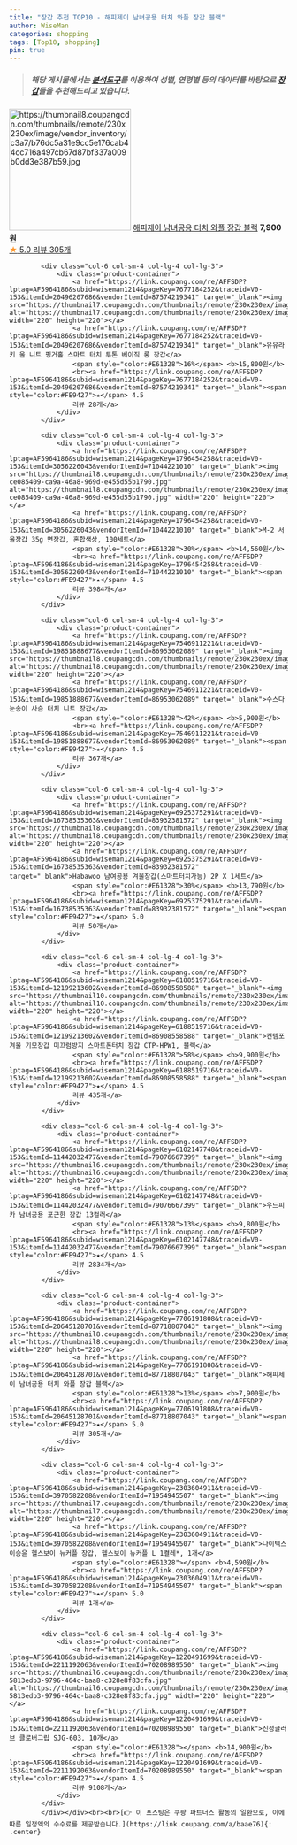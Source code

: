 ```yaml
---
title: "장갑 추천 TOP10 - 해피제이 남녀공용 터치 와플 장갑 블랙"
author: WiseMan
categories: shopping
tags: [Top10, shopping]
pin: true
---
```


> ##### 해당 게시물에서는 [**분석도구**](https://itemscout.io/)를 이용하여 **성별**, **연령별** 등의 데이터를 바탕으로 [**장갑**](https://link.coupang.com/a/baae76)들을 추천해드리고 있습니다.
<div class="container"><div class="row">
            <div class="col-6 col-sm-4 col-lg-4 col-lg-3">
                <div class="product-container">
                    <a href="https://link.coupang.com/re/AFFSDP?lptag=AF5964186&subid=wiseman1214&pageKey=7706191808&traceid=V0-153&itemId=20645128701&vendorItemId=87718807043" target="_blank"><img src="https://thumbnail8.coupangcdn.com/thumbnails/remote/230x230ex/image/vendor_inventory/c3a7/b76dc5a31e9cc5e176cab44cc716a497cb67d87bf337a009b0dd3e387b59.jpg" alt="https://thumbnail8.coupangcdn.com/thumbnails/remote/230x230ex/image/vendor_inventory/c3a7/b76dc5a31e9cc5e176cab44cc716a497cb67d87bf337a009b0dd3e387b59.jpg" width="220" height="220"></a>
                    <a href="https://link.coupang.com/re/AFFSDP?lptag=AF5964186&subid=wiseman1214&pageKey=7706191808&traceid=V0-153&itemId=20645128701&vendorItemId=87718807043" target="_blank">해피제이 남녀공용 터치 와플 장갑 블랙</a>
                    <span style="color:#E61328"></span> <b>7,900원</b>
                    <br><a href="https://link.coupang.com/re/AFFSDP?lptag=AF5964186&subid=wiseman1214&pageKey=7706191808&traceid=V0-153&itemId=20645128701&vendorItemId=87718807043" target="_blank"><span style="color:#FE9427">★</span> 5.0
                    리뷰 305개</a>
                </div>
            </div>
            
            <div class="col-6 col-sm-4 col-lg-4 col-lg-3">
                <div class="product-container">
                    <a href="https://link.coupang.com/re/AFFSDP?lptag=AF5964186&subid=wiseman1214&pageKey=7677184252&traceid=V0-153&itemId=20496207686&vendorItemId=87574219341" target="_blank"><img src="https://thumbnail7.coupangcdn.com/thumbnails/remote/230x230ex/image/vendor_inventory/7b1d/7255a5e96c560c83ba09bf315edfcdca067f3c12bad9b50db1c1f78dfad4.png" alt="https://thumbnail7.coupangcdn.com/thumbnails/remote/230x230ex/image/vendor_inventory/7b1d/7255a5e96c560c83ba09bf315edfcdca067f3c12bad9b50db1c1f78dfad4.png" width="220" height="220"></a>
                    <a href="https://link.coupang.com/re/AFFSDP?lptag=AF5964186&subid=wiseman1214&pageKey=7677184252&traceid=V0-153&itemId=20496207686&vendorItemId=87574219341" target="_blank">유유라키 울 니트 핑거홀 스마트 터치 투톤 베이직 롱 장갑</a>
                    <span style="color:#E61328">16%</span> <b>15,800원</b>
                    <br><a href="https://link.coupang.com/re/AFFSDP?lptag=AF5964186&subid=wiseman1214&pageKey=7677184252&traceid=V0-153&itemId=20496207686&vendorItemId=87574219341" target="_blank"><span style="color:#FE9427">★</span> 4.5
                    리뷰 28개</a>
                </div>
            </div>
            
            <div class="col-6 col-sm-4 col-lg-4 col-lg-3">
                <div class="product-container">
                    <a href="https://link.coupang.com/re/AFFSDP?lptag=AF5964186&subid=wiseman1214&pageKey=1796454258&traceid=V0-153&itemId=3056226043&vendorItemId=71044221010" target="_blank"><img src="https://thumbnail8.coupangcdn.com/thumbnails/remote/230x230ex/image/retail/images/4274036866115253-ce085409-ca9a-46a8-969d-e455d55b1790.jpg" alt="https://thumbnail8.coupangcdn.com/thumbnails/remote/230x230ex/image/retail/images/4274036866115253-ce085409-ca9a-46a8-969d-e455d55b1790.jpg" width="220" height="220"></a>
                    <a href="https://link.coupang.com/re/AFFSDP?lptag=AF5964186&subid=wiseman1214&pageKey=1796454258&traceid=V0-153&itemId=3056226043&vendorItemId=71044221010" target="_blank">M-2 서울장갑 35g 면장갑, 혼합색상, 100세트</a>
                    <span style="color:#E61328">30%</span> <b>14,560원</b>
                    <br><a href="https://link.coupang.com/re/AFFSDP?lptag=AF5964186&subid=wiseman1214&pageKey=1796454258&traceid=V0-153&itemId=3056226043&vendorItemId=71044221010" target="_blank"><span style="color:#FE9427">★</span> 4.5
                    리뷰 3984개</a>
                </div>
            </div>
            
            <div class="col-6 col-sm-4 col-lg-4 col-lg-3">
                <div class="product-container">
                    <a href="https://link.coupang.com/re/AFFSDP?lptag=AF5964186&subid=wiseman1214&pageKey=7546911221&traceid=V0-153&itemId=19851888677&vendorItemId=86953062089" target="_blank"><img src="https://thumbnail8.coupangcdn.com/thumbnails/remote/230x230ex/image/rs_quotation_api/yecohdhe/bd3515c510a041cfab7e99bdab2c9b3e.jpg" alt="https://thumbnail8.coupangcdn.com/thumbnails/remote/230x230ex/image/rs_quotation_api/yecohdhe/bd3515c510a041cfab7e99bdab2c9b3e.jpg" width="220" height="220"></a>
                    <a href="https://link.coupang.com/re/AFFSDP?lptag=AF5964186&subid=wiseman1214&pageKey=7546911221&traceid=V0-153&itemId=19851888677&vendorItemId=86953062089" target="_blank">수스다 눈송이 사슴 터치 니트 장갑</a>
                    <span style="color:#E61328">42%</span> <b>5,900원</b>
                    <br><a href="https://link.coupang.com/re/AFFSDP?lptag=AF5964186&subid=wiseman1214&pageKey=7546911221&traceid=V0-153&itemId=19851888677&vendorItemId=86953062089" target="_blank"><span style="color:#FE9427">★</span> 4.5
                    리뷰 367개</a>
                </div>
            </div>
            
            <div class="col-6 col-sm-4 col-lg-4 col-lg-3">
                <div class="product-container">
                    <a href="https://link.coupang.com/re/AFFSDP?lptag=AF5964186&subid=wiseman1214&pageKey=6925375291&traceid=V0-153&itemId=16738535363&vendorItemId=83932381572" target="_blank"><img src="https://thumbnail8.coupangcdn.com/thumbnails/remote/230x230ex/image/vendor_inventory/b558/127046832b7788e87eafcd271e80c0d57df688a55da25a17fc0af344c055.jpg" alt="https://thumbnail8.coupangcdn.com/thumbnails/remote/230x230ex/image/vendor_inventory/b558/127046832b7788e87eafcd271e80c0d57df688a55da25a17fc0af344c055.jpg" width="220" height="220"></a>
                    <a href="https://link.coupang.com/re/AFFSDP?lptag=AF5964186&subid=wiseman1214&pageKey=6925375291&traceid=V0-153&itemId=16738535363&vendorItemId=83932381572" target="_blank">Habawoo 남여공용 겨울장갑(스마트터치가능) 2P X 1세트</a>
                    <span style="color:#E61328">30%</span> <b>13,790원</b>
                    <br><a href="https://link.coupang.com/re/AFFSDP?lptag=AF5964186&subid=wiseman1214&pageKey=6925375291&traceid=V0-153&itemId=16738535363&vendorItemId=83932381572" target="_blank"><span style="color:#FE9427">★</span> 5.0
                    리뷰 50개</a>
                </div>
            </div>
            
            <div class="col-6 col-sm-4 col-lg-4 col-lg-3">
                <div class="product-container">
                    <a href="https://link.coupang.com/re/AFFSDP?lptag=AF5964186&subid=wiseman1214&pageKey=6188519716&traceid=V0-153&itemId=12199213602&vendorItemId=86908558588" target="_blank"><img src="https://thumbnail10.coupangcdn.com/thumbnails/remote/230x230ex/image/vendor_inventory/3015/7905759de91578dd753ea0f94bba69b5b8ee714c765c3fdf3a152dff675c.jpg" alt="https://thumbnail10.coupangcdn.com/thumbnails/remote/230x230ex/image/vendor_inventory/3015/7905759de91578dd753ea0f94bba69b5b8ee714c765c3fdf3a152dff675c.jpg" width="220" height="220"></a>
                    <a href="https://link.coupang.com/re/AFFSDP?lptag=AF5964186&subid=wiseman1214&pageKey=6188519716&traceid=V0-153&itemId=12199213602&vendorItemId=86908558588" target="_blank">컨템포 겨울 기모장갑 미끄럼방지 스마트폰터치 장갑 CTP-HPW1, 블랙</a>
                    <span style="color:#E61328">58%</span> <b>9,900원</b>
                    <br><a href="https://link.coupang.com/re/AFFSDP?lptag=AF5964186&subid=wiseman1214&pageKey=6188519716&traceid=V0-153&itemId=12199213602&vendorItemId=86908558588" target="_blank"><span style="color:#FE9427">★</span> 4.5
                    리뷰 435개</a>
                </div>
            </div>
            
            <div class="col-6 col-sm-4 col-lg-4 col-lg-3">
                <div class="product-container">
                    <a href="https://link.coupang.com/re/AFFSDP?lptag=AF5964186&subid=wiseman1214&pageKey=6102147748&traceid=V0-153&itemId=11442032477&vendorItemId=79076667399" target="_blank"><img src="https://thumbnail6.coupangcdn.com/thumbnails/remote/230x230ex/image/vendor_inventory/c82f/735289b22e115f4855de5b0612d6e48fc41ad8ec68c552c2e0e3c8a59149.jpg" alt="https://thumbnail6.coupangcdn.com/thumbnails/remote/230x230ex/image/vendor_inventory/c82f/735289b22e115f4855de5b0612d6e48fc41ad8ec68c552c2e0e3c8a59149.jpg" width="220" height="220"></a>
                    <a href="https://link.coupang.com/re/AFFSDP?lptag=AF5964186&subid=wiseman1214&pageKey=6102147748&traceid=V0-153&itemId=11442032477&vendorItemId=79076667399" target="_blank">우드피카 남녀공용 포근한 장갑 13컬러</a>
                    <span style="color:#E61328">13%</span> <b>9,800원</b>
                    <br><a href="https://link.coupang.com/re/AFFSDP?lptag=AF5964186&subid=wiseman1214&pageKey=6102147748&traceid=V0-153&itemId=11442032477&vendorItemId=79076667399" target="_blank"><span style="color:#FE9427">★</span> 4.5
                    리뷰 2834개</a>
                </div>
            </div>
            
            <div class="col-6 col-sm-4 col-lg-4 col-lg-3">
                <div class="product-container">
                    <a href="https://link.coupang.com/re/AFFSDP?lptag=AF5964186&subid=wiseman1214&pageKey=7706191808&traceid=V0-153&itemId=20645128701&vendorItemId=87718807043" target="_blank"><img src="https://thumbnail8.coupangcdn.com/thumbnails/remote/230x230ex/image/vendor_inventory/c3a7/b76dc5a31e9cc5e176cab44cc716a497cb67d87bf337a009b0dd3e387b59.jpg" alt="https://thumbnail8.coupangcdn.com/thumbnails/remote/230x230ex/image/vendor_inventory/c3a7/b76dc5a31e9cc5e176cab44cc716a497cb67d87bf337a009b0dd3e387b59.jpg" width="220" height="220"></a>
                    <a href="https://link.coupang.com/re/AFFSDP?lptag=AF5964186&subid=wiseman1214&pageKey=7706191808&traceid=V0-153&itemId=20645128701&vendorItemId=87718807043" target="_blank">해피제이 남녀공용 터치 와플 장갑 블랙</a>
                    <span style="color:#E61328">13%</span> <b>7,900원</b>
                    <br><a href="https://link.coupang.com/re/AFFSDP?lptag=AF5964186&subid=wiseman1214&pageKey=7706191808&traceid=V0-153&itemId=20645128701&vendorItemId=87718807043" target="_blank"><span style="color:#FE9427">★</span> 5.0
                    리뷰 305개</a>
                </div>
            </div>
            
            <div class="col-6 col-sm-4 col-lg-4 col-lg-3">
                <div class="product-container">
                    <a href="https://link.coupang.com/re/AFFSDP?lptag=AF5964186&subid=wiseman1214&pageKey=2303604911&traceid=V0-153&itemId=3970582208&vendorItemId=71954945507" target="_blank"><img src="https://thumbnail7.coupangcdn.com/thumbnails/remote/230x230ex/image/vendor_inventory/3849/e91f5bcb96c6b858a7a98c3e21db1b917880f7aaa7f8796d335edda3981d.jpg" alt="https://thumbnail7.coupangcdn.com/thumbnails/remote/230x230ex/image/vendor_inventory/3849/e91f5bcb96c6b858a7a98c3e21db1b917880f7aaa7f8796d335edda3981d.jpg" width="220" height="220"></a>
                    <a href="https://link.coupang.com/re/AFFSDP?lptag=AF5964186&subid=wiseman1214&pageKey=2303604911&traceid=V0-153&itemId=3970582208&vendorItemId=71954945507" target="_blank">나이텍스 이승윤 헬스보이 뉴커플 장갑, 헬스보이 뉴커플 L 1켤레*, 1개</a>
                    <span style="color:#E61328"></span> <b>4,590원</b>
                    <br><a href="https://link.coupang.com/re/AFFSDP?lptag=AF5964186&subid=wiseman1214&pageKey=2303604911&traceid=V0-153&itemId=3970582208&vendorItemId=71954945507" target="_blank"><span style="color:#FE9427">★</span> 5.0
                    리뷰 1개</a>
                </div>
            </div>
            
            <div class="col-6 col-sm-4 col-lg-4 col-lg-3">
                <div class="product-container">
                    <a href="https://link.coupang.com/re/AFFSDP?lptag=AF5964186&subid=wiseman1214&pageKey=1220491699&traceid=V0-153&itemId=2211192063&vendorItemId=70208989550" target="_blank"><img src="https://thumbnail6.coupangcdn.com/thumbnails/remote/230x230ex/image/retail/images/4975999419893479-5813edb3-9796-464c-baa8-c328e8f83cfa.jpg" alt="https://thumbnail6.coupangcdn.com/thumbnails/remote/230x230ex/image/retail/images/4975999419893479-5813edb3-9796-464c-baa8-c328e8f83cfa.jpg" width="220" height="220"></a>
                    <a href="https://link.coupang.com/re/AFFSDP?lptag=AF5964186&subid=wiseman1214&pageKey=1220491699&traceid=V0-153&itemId=2211192063&vendorItemId=70208989550" target="_blank">신정글러브 클로버그립 SJG-603, 10개</a>
                    <span style="color:#E61328"></span> <b>14,900원</b>
                    <br><a href="https://link.coupang.com/re/AFFSDP?lptag=AF5964186&subid=wiseman1214&pageKey=1220491699&traceid=V0-153&itemId=2211192063&vendorItemId=70208989550" target="_blank"><span style="color:#FE9427">★</span> 4.5
                    리뷰 9108개</a>
                </div>
            </div>
            </div></div><br><br>[👉 이 포스팅은 쿠팡 파트너스 활동의 일환으로, 이에 따른 일정액의 수수료를 제공받습니다.](https://link.coupang.com/a/baae76){: .center}